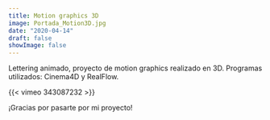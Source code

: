 ```yaml
---
title: Motion graphics 3D
image: Portada_Motion3D.jpg
date: "2020-04-14"
draft: false
showImage: false
---
```


Lettering animado, proyecto de motion graphics realizado en 3D.
Programas utilizados: Cinema4D y RealFlow.

{{< vimeo 343087232 >}}


¡Gracias por pasarte por mi proyecto!



